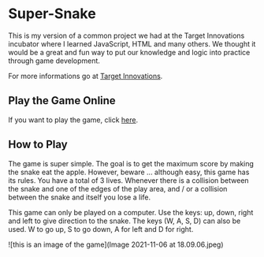 # Super-Snake

This is my version of a common project we had at the Target Innovations incubator where I learned JavaScript, HTML and many others. We thought it would be a great and fun way to put our knowledge and logic into practice through game development.

For more informations go at [Target Innovations](https://www.target-innovations.com/).

## Play the Game Online

If you want to play the game, click [here](https://www.target-innovations.com/projects/arielle/super-snake/index.html).

## How to Play

The game is super simple. The goal is to get the maximum score by making the snake eat the apple.
However, beware ... although easy, this game has its rules. You have a total of 3 lives. Whenever there is a collision between the snake and one of the edges of the play area, and / or a collision between the snake and itself you lose a life. 

This game can only be played on a computer. Use the keys: up, down, right and left to give direction to the snake. 
The keys (W, A, S, D) can also be used. W to go up, S to go down, A for left and D for right.

![this is an image of the game](Image 2021-11-06 at 18.09.06.jpeg)
